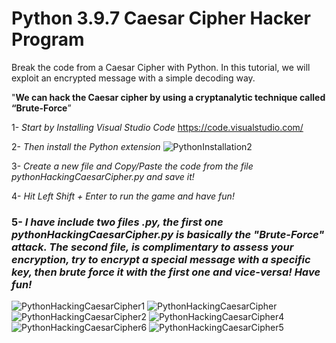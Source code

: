 # Python 3.9.7 Caesar Cipher Hacker Program

Break the code from a Caesar Cipher with Python.
In this tutorial, we will exploit an encrypted message with a simple decoding way.


"**We can hack the Caesar cipher by using a cryptanalytic technique called “Brute-Force**”


1- *Start by Installing Visual Studio Code* 
https://code.visualstudio.com/

2- *Then install the Python extension*
![PythonInstallation2](https://user-images.githubusercontent.com/55941045/138540105-3f652706-a6ff-4fa1-844d-0cef54604e3e.png)

3- *Create a new file and Copy/Paste the code from the file pythonHackingCaesarCipher.py and save it!*

4- *Hit Left Shift + Enter to run the game and have fun!*

### 5- *I have include two files .py, the first one pythonHackingCaesarCipher.py is basically the "Brute-Force" attack. The second file, is complimentary to assess your encryption, try to encrypt a special message with a specific key, then brute force it with the first one and vice-versa! Have fun!*




![PythonHackingCaesarCipher1](https://user-images.githubusercontent.com/55941045/139563127-1b7a4039-3ecb-4cbf-9863-e24dbb8abd03.png)
![PythonHackingCaesarCipher](https://user-images.githubusercontent.com/55941045/139563137-7e35c959-ab13-415b-96cc-621725625b60.png)
![PythonHackingCaesarCipher2](https://user-images.githubusercontent.com/55941045/139563141-b5062307-28db-43f6-b0ba-f08dd5553d7f.png)
![PythonHackingCaesarCipher4](https://user-images.githubusercontent.com/55941045/139563145-0ff64459-cf81-4862-adab-b0474511c214.png)
![PythonHackingCaesarCipher6](https://user-images.githubusercontent.com/55941045/139563148-fa630ca8-a122-4156-abcc-4cd848f24b3c.png)
![PythonHackingCaesarCipher5](https://user-images.githubusercontent.com/55941045/139563176-28f50542-36d9-40fd-a38f-d99f991ad4ba.png)
